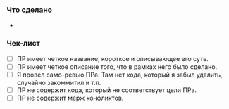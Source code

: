 ### Что сделано

-

### Чек-лист

- [ ] ПР имеет четкое название, короткое и описывающее его суть.
- [ ] ПР имеет четкое описание того, что в рамках него было сделано.
- [ ] Я провел само-ревью ПРа. Там нет кода, который я забыл удалить, случайно закоммитил и т.п.
- [ ] ПР не содержит кода, который не соответствует цели ПРа.
- [ ] ПР не содержит мерж конфликтов.
